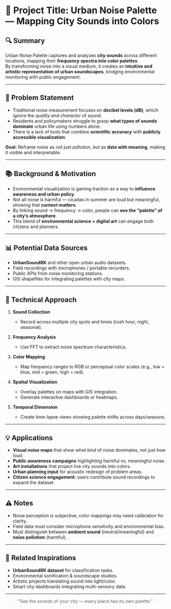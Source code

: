 # 🧠 Project Title: Urban Noise Palette — Mapping City Sounds into Colors

## 🔍 Summary
Urban Noise Palette captures and analyzes **city sounds** across different locations, mapping their **frequency spectra into color palettes**.  
By transforming noise into a visual medium, it creates an **intuitive and artistic representation of urban soundscapes**, bridging environmental monitoring with public engagement.

---

## 🎯 Problem Statement
- Traditional noise measurement focuses on **decibel levels (dB)**, which ignore the *quality and character* of sound.  
- Residents and policymakers struggle to grasp **what types of sounds dominate** urban life using numbers alone.  
- There is a lack of tools that combine **scientific accuracy** with **publicly accessible visualization**.  

**Goal:** Reframe noise as not just pollution, but as **data with meaning**, making it visible and interpretable.

---

## 📚 Background & Motivation
- Environmental visualization is gaining traction as a way to **influence awareness and urban policy**.  
- Not all noise is harmful — cicadas in summer are loud but meaningful, showing that **context matters**.  
- By linking sound → frequency → color, people can **see the “palette” of a city’s atmosphere**.  
- This blend of **environmental science + digital art** can engage both citizens and planners.  

---

## 📊 Potential Data Sources
- **UrbanSound8K** and other open urban audio datasets.  
- Field recordings with microphones / portable recorders.  
- Public APIs from noise monitoring stations.  
- GIS shapefiles for integrating palettes with city maps.  

---

## 🧪 Technical Approach
1. **Sound Collection**  
   - Record across multiple city spots and times (rush hour, night, seasonal).  

2. **Frequency Analysis**  
   - Use FFT to extract noise spectrum characteristics.  

3. **Color Mapping**  
   - Map frequency ranges to RGB or perceptual color scales (e.g., low = blue, mid = green, high = red).  

4. **Spatial Visualization**  
   - Overlay palettes on maps with GIS integration.  
   - Generate interactive dashboards or heatmaps.  

5. **Temporal Dimension**  
   - Create time-lapse views showing palette shifts across days/seasons.  

---

## 💡 Applications
- **Visual noise maps** that show *what kind* of noise dominates, not just how loud.  
- **Public awareness campaigns** highlighting harmful vs. meaningful noise.  
- **Art installations** that project live city sounds into colors.  
- **Urban planning input** for acoustic redesign of problem areas.  
- **Citizen science engagement**: users contribute sound recordings to expand the dataset.  

---

## ⚠️ Notes
- Noise perception is subjective; color mappings may need calibration for clarity.  
- Field data must consider microphone sensitivity and environmental bias.  
- Must distinguish between **ambient sound** (neutral/meaningful) and **noise pollution** (harmful).  

---

## 🔗 Related Inspirations
- **UrbanSound8K dataset** for classification tasks.  
- Environmental sonification & soundscape studies.  
- Artistic projects translating sound into light/color.  
- Smart city dashboards integrating multi-sensory data.  

---

> “See the sounds of your city — every place has its own palette.”
